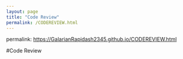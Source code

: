 ```yaml
---
layout: page
title: "Code Review"
permalink: /CODEREVIEW.html
---
```

permalink: https://GalarianRapidash2345.github.io/CODEREVIEW.html




#Code Review




